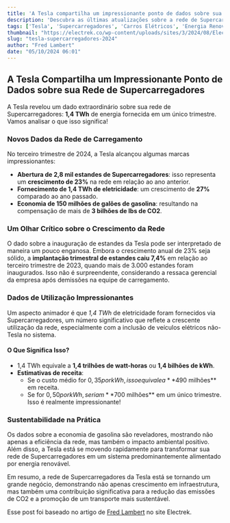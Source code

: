 ```yaml
---
title: 'A Tesla compartilha um impressionante ponto de dados sobre sua rede de Supercarregadores'
description: 'Descubra as últimas atualizações sobre a rede de Supercarregadores da Tesla e seu crescimento impressionante no terceiro trimestre de 2024.'
tags: ['Tesla', 'Supercarregadores', 'Carros Elétricos', 'Energia Renovável', 'Sustentabilidade']
thumbnail: "https://electrek.co/wp-content/uploads/sites/3/2024/08/Electric-vehicles-5K-1.jpeg?quality=82&strip=all&w=1400"
slug: "tesla-supercarregadores-2024"
author: "Fred Lambert"
date: "05/10/2024 06:01"
---
```


## A Tesla Compartilha um Impressionante Ponto de Dados sobre sua Rede de Supercarregadores

A Tesla revelou um dado extraordinário sobre sua rede de Supercarregadores: **1,4 TWh** de energia fornecida em um único trimestre. Vamos analisar o que isso significa!

### Novos Dados da Rede de Carregamento
No terceiro trimestre de 2024, a Tesla alcançou algumas marcas impressionantes:

- **Abertura de 2,8 mil estandes de Supercarregadores**: isso representa um **crescimento de 23%** na rede em relação ao ano anterior.
- **Fornecimento de 1,4 TWh de eletricidade**: um crescimento de **27%** comparado ao ano passado.
- **Economia de 150 milhões de galões de gasolina**: resultando na compensação de mais de **3 bilhões de lbs de CO2**.

### Um Olhar Crítico sobre o Crescimento da Rede
O dado sobre a inauguração de estandes da Tesla pode ser interpretado de maneira um pouco enganosa. Embora o crescimento anual de 23% seja sólido, a **implantação trimestral de estandes caiu 7,4%** em relação ao terceiro trimestre de 2023, quando mais de 3.000 estandes foram inaugurados. Isso não é surpreendente, considerando a ressaca gerencial da empresa após demissões na equipe de carregamento.

### Dados de Utilização Impressionantes
Um aspecto animador é que *1,4 TWh* de eletricidade foram fornecidos via Supercarregadores, um número significativo que reflete a crescente utilização da rede, especialmente com a inclusão de veículos elétricos não-Tesla no sistema.

#### O Que Significa Isso?
- 1,4 TWh equivale a **1,4 trilhões de watt-horas** ou **1,4 bilhões de kWh**. 
- **Estimativas de receita**: 
  - Se o custo médio for $0,35 por kWh, isso equivale a **$490 milhões** em receita.
  - Se for $0,50 por kWh, seriam **$700 milhões** em um único trimestre. Isso é realmente impressionante!

### Sustentabilidade na Prática
Os dados sobre a economia de gasolina são reveladores, mostrando não apenas a eficiência da rede, mas também o impacto ambiental positivo. Além disso, a Tesla está se movendo rapidamente para transformar sua rede de Supercarregadores em um sistema predominantemente alimentado por energia renovável.

Em resumo, a rede de Supercarregadores da Tesla está se tornando um grande negócio, demonstrando não apenas crescimento em infraestrutura, mas também uma contribuição significativa para a redução das emissões de CO2 e a promoção de um transporte mais sustentável.

Esse post foi baseado no artigo de [Fred Lambert](https://electrek.co/2024/10/04/tesla-shares-impressive-data-point-about-its-supercharger-network/) no site Electrek.